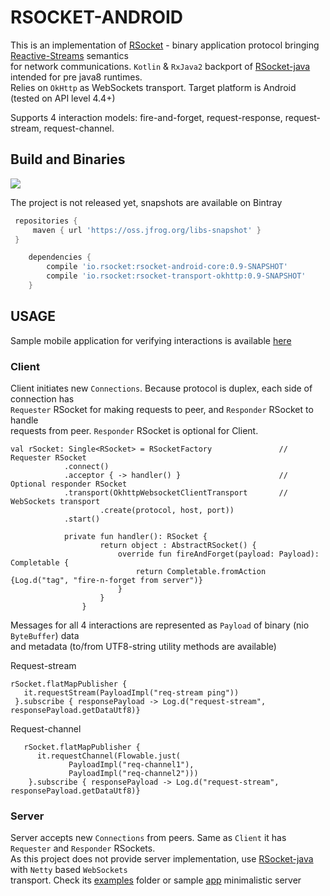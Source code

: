 # RSOCKET-ANDROID

This is an implementation of [RSocket](http://rsocket.io/) - binary application protocol bringing [Reactive-Streams](http://www.reactive-streams.org/) semantics   
for network communications. 
`Kotlin` & `RxJava2` backport of [RSocket-java](https://github.com/rsocket/rsocket-java) intended for pre java8 runtimes.   
Relies on `OkHttp` as WebSockets transport. Target platform is Android (tested on API level 4.4+)  

Supports 4 interaction models: fire-and-forget, request-response, request-stream, request-channel.  
   
## Build and Binaries

<a href='https://travis-ci.org/rsocket/rsocket-android/builds'><img src='https://travis-ci.org/rsocket/rsocket-android.svg?branch=master'></a>
   
      
   The project is not released yet, snapshots are available on Bintray
   ```groovy
    repositories {
        maven { url 'https://oss.jfrog.org/libs-snapshot' }
    }
```    


```groovy
    dependencies {  
        compile 'io.rsocket:rsocket-android-core:0.9-SNAPSHOT'    
        compile 'io.rsocket:rsocket-transport-okhttp:0.9-SNAPSHOT'         
    }    
```
   
  ## USAGE
  Sample mobile application for verifying interactions is available [here](https://github.com/mostroverkhov/rsocket-backport-demo)  
  
  ### Client
  Client initiates new `Connections`. Because protocol is duplex, each side of connection has  
  `Requester` RSocket for making requests to peer, and `Responder` RSocket to handle  
   requests from peer. `Responder` RSocket is optional for Client.   
  
  ```
  val rSocket: Single<RSocket> = RSocketFactory               // Requester RSocket  
              .connect()
              .acceptor { -> handler() }                      // Optional responder RSocket  
              .transport(OkhttpWebsocketClientTransport       // WebSockets transport
                      .create(protocol, host, port))
              .start()
              
              private fun handler(): RSocket {
                      return object : AbstractRSocket() {
                          override fun fireAndForget(payload: Payload): Completable {
                              return Completable.fromAction {Log.d("tag", "fire-n-forget from server")}
                          }
                      }
                  }
   ```
   Messages for all 4 interactions are represented as `Payload` of binary (nio `ByteBuffer`) data   
   and metadata (to/from UTF8-string utility methods are available)
        
   Request-stream  
   ```
   rSocket.flatMapPublisher { 
      it.requestStream(PayloadImpl("req-stream ping")) 
    }.subscribe { responsePayload -> Log.d("request-stream", responsePayload.getDataUtf8)}
   ```
   
   Request-channel  
   ```
      rSocket.flatMapPublisher { 
         it.requestChannel(Flowable.just(
                PayloadImpl("req-channel1"),
                PayloadImpl("req-channel2"))) 
       }.subscribe { responsePayload -> Log.d("request-stream", responsePayload.getDataUtf8)}
   ```
   ### Server
   Server accepts new `Connections` from peers. Same as `Client` it has `Requester` and `Responder` RSockets.  
   As this project does not provide server implementation, use [RSocket-java](https://github.com/rsocket/rsocket-java) with `Netty` based `WebSockets`  
   transport. Check its [examples](https://github.com/rsocket/rsocket-java/tree/1.0.x/rsocket-examples) folder or sample [app](https://github.com/mostroverkhov/rsocket-backport-demo/tree/master/rsocket-server-netty) minimalistic server 
   
